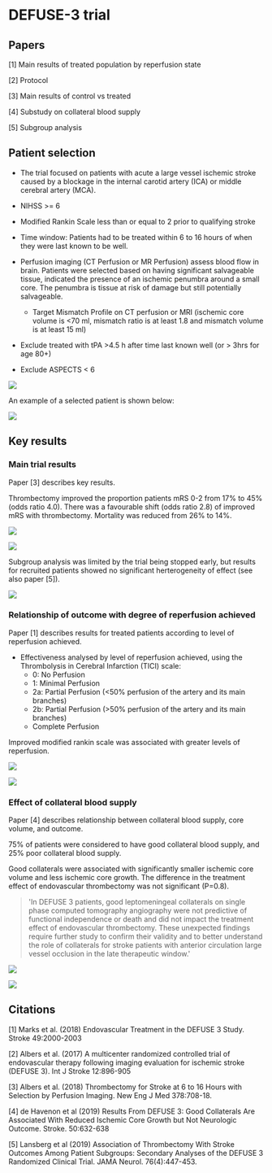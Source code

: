 # DEFUSE-3 trial

## Papers

[1] Main results of treated population by reperfusion state

[2] Protocol

[3] Main results of control vs treated

[4] Substudy on collateral blood supply

[5] Subgroup analysis

## Patient selection

* The trial focused on patients with acute a large vessel ischemic stroke caused by a blockage in the internal carotid artery (ICA) or middle cerebral artery (MCA).

* NIHSS >= 6

* Modified Rankin Scale less than or equal to 2 prior to qualifying stroke

* Time window: Patients had to be treated within 6 to 16 hours of when they were last known to be well.

* Perfusion imaging (CT Perfusion or MR Perfusion) assess blood flow in brain. Patients were selected based on having significant salvageable tissue, indicated the presence of an ischemic penumbra around a small core. The penumbra is tissue at risk of damage but still potentially salvageable.
  * Target Mismatch Profile on CT perfusion or MRI (ischemic core volume is <70 ml, mismatch ratio is at least 1.8 and mismatch volume is at least 15 ml)
  
* Exclude treated with tPA >4.5 h after time last known well (or > 3hrs for age 80+)

* Exclude ASPECTS < 6

![](./images/defuse_08.png)

An example of a selected patient is shown below:

![](./images/defuse_05.png)

## Key results

### Main trial results

Paper [3] describes key results.

Thrombectomy improved the proportion patients mRS 0-2 from 17% to 45% (odds ratio 4.0). There was a favourable shift (odds ratio 2.8) of improved mRS with thrombectomy. Mortality was reduced from 26% to 14%.

![](./images/defuse_06.png)

![](./images/defuse_07.png)

Subgroup analysis was limited by the trial being stopped early, but results for recruited patients showed no significant herterogeneity of effect (see also paper [5]).

![](./images/defuse_09.png)

### Relationship of outcome with degree of reperfusion achieved

Paper [1] describes results for treated patients according to level of reperfusion achieved.

* Effectiveness analysed by level of reperfusion achieved, using the Thrombolysis in Cerebral Infarction (TICI) scale:
  * 0: No Perfusion
  * 1: Minimal Perfusion
  * 2a: Partial Perfusion (<50% perfusion of the artery and its main branches)
  * 2b: Partial Perfusion (>50% perfusion of the artery and its main branches)
  * Complete Perfusion
  
Improved modified rankin scale was associated with greater levels of reperfusion.

![](./images/defuse_04.png)

![](./images/defuse_03.png)

### Effect of collateral blood supply 

Paper [4] describes relationship between collateral blood supply, core volume, and outcome.

75% of patients were considered to have good collateral blood supply, and 25% poor collateral blood supply.

Good collaterals were associated with significantly smaller ischemic core volume and less ischemic core growth. The difference in the treatment effect of endovascular thrombectomy was not significant (P=0.8).

> 'In DEFUSE 3 patients, good leptomeningeal collaterals on single phase computed tomography angiography were not predictive of functional independence or death and did not impact the treatment effect of endovascular thrombectomy. These unexpected findings require further study to confirm their validity and to better understand the role of collaterals for stroke patients with anterior circulation large vessel occlusion in the late therapeutic window.'

![](./images/defuse_10.png)

![](./images/defuse_11.png)

## Citations

[1] Marks et al. (2018) Endovascular Treatment in the DEFUSE 3 Study. Stroke 49:2000-2003

[2] Albers et al. (2017) A multicenter randomized controlled trial of endovascular therapy following imaging evaluation for ischemic stroke (DEFUSE 3). Int J Stroke 12:896-905

[3] Albers et al. (2018) Thrombectomy for Stroke at 6 to 16 Hours with Selection by Perfusion Imaging. New Eng J Med 378:708-18.

[4] de Havenon et al (2019) Results From DEFUSE 3: Good Collaterals Are Associated With Reduced Ischemic Core Growth but Not Neurologic Outcome. Stroke. 50:632-638

[5] Lansberg et al (2019) Association of Thrombectomy With Stroke Outcomes Among Patient Subgroups: Secondary Analyses of the DEFUSE 3 Randomized Clinical Trial. JAMA Neurol. 76(4):447-453.


